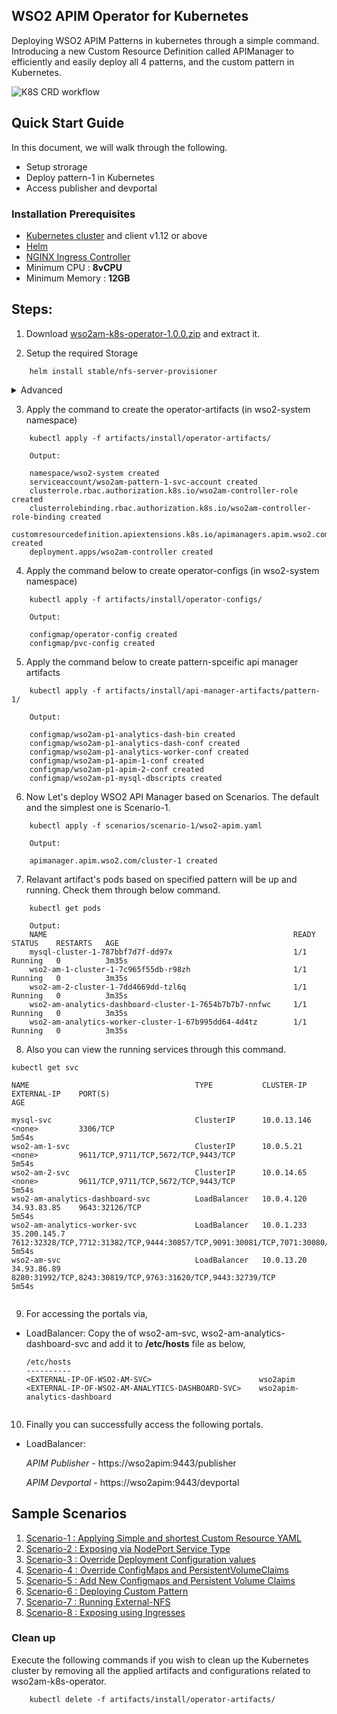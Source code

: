 ## WSO2 APIM Operator for Kubernetes

Deploying WSO2 APIM Patterns in kubernetes through a simple command. Introducing a new Custom Resource Definition called APIManager to efficiently and easily deploy all 4 patterns, and the custom pattern in Kubernetes.

![K8S CRD workflow](https://github.com/wso2-incubator/wso2am-k8s-operator/blob/master/docs/images/crd-overview.png "K8S CRD workflow")

## Quick Start Guide

In this document, we will walk through the following.
* Setup strorage 
* Deploy pattern-1 in Kubernetes
* Access publisher and devportal

### Installation Prerequisites
* [Kubernetes cluster](https://kubernetes.io/docs/setup/) and client v1.12 or above
* [Helm](https://helm.sh/docs/intro/install/)
* [NGINX Ingress Controller](https://kubernetes.github.io/ingress-nginx/deploy/)
* Minimum CPU : **8vCPU** 
* Minimum Memory : **12GB** 

## Steps:
1. Download [wso2am-k8s-operator-1.0.0.zip](https://github.com/wso2-incubator/wso2am-k8s-operator/releases/download/1.0.0/wso2am-k8s-operator-1.0.0.zip) and extract it.

2. Setup the required Storage
```
    helm install stable/nfs-server-provisioner
```
   
<details>
<summary>Advanced</summary>
<br>    
<h3>Running External-nfs</h3>

**Prerequisites**
 * A pre-configured Network File System (NFS) to be used as the persistent volume for artifact sharing and persistence. In the NFS server instance, create a Linux system user account named wso2carbon with user id 802 and a system group named wso2 with group id 802. Add the wso2carbon user to the group wso2.

```
    groupadd --system -g 802 wso2
    useradd --system -g 802 -u 802 wso2carbon 
```
    
1.Setup a Network File System (NFS) to be used for persistent storage.
Create and export unique directories within the NFS server instance for each Kubernetes Persistent Volume resource     defined in the <KUBERNETES_HOME>/artifacts/install/persistent-volumes/persistent-volume-for-external-nfs.yaml file.

2.Grant ownership to wso2carbon user and wso2 group, for each of the previously created directories. 

```
    sudo chown -R wso2carbon:wso2 <directory_name>
```

3.Grant read-write-execute permissions to the wso2carbon user, for each of the previously created directories.

```
    chmod -R 700 <directory_name>
```

4.Update the StorageClassName in the <KUBERNETES_HOME>/artifacts/install/persistent-volumes/storage-class.yaml file as you want.

Then, apply the following command to create a new Storage Class,

```
    kubectl create -f <KUBERNETES_HOME>/artifacts/install/persistent-volumes/storage-class.yaml 
```

5.Update each Kubernetes Persistent Volume resource with the corresponding Namespace (NAME_SPACE), NFS server IP (NFS_SERVER_IP) and exported, NFS server directory path (NFS_LOCATION_PATH) in the <KUBERNETES_HOME>/artifacts/install/persistent-volumes/persistent-volume-for-external-nfs.yaml file.
      
Then, deploy the persistent volume resource as follows,

```
    kubectl create -f <KUBERNETES_HOME>/artifacts/install/persistent-volumes/persistent-volume-for-external-nfs.yaml -n <USER-NAMESPACE>
```

6.Update PVC Configmap with the corresponding StorageClassName in the <KUBERNETES_HOME>/artifacts/install/operator-configs/pvc-config.yaml file.

<h3>Using Minikube Hostpath</h3>

Minikube runs a single-node Kubernetes cluster inside a Virtual Machine. Therefore the accessmode ReadWriteMany does not support it, and only ReadWriteOnce supports it. Therefore it is preferred to use other storage methods rather than mnikube hostpath. 

1. Log into Minikube Filesystem via the command,

```
    minikube ssh
```

2. Create unique directories within the Minikube filesystem for each Kubernetes Persistent Volume resource defined in the <KUBERNETES_HOME>/artifacts/install/persistent-volumes/pv-hostpath.yaml file.

3. Grant permission to mysql directory using the command,
```
    sudo chown 999:999 <mysq-direactory-path>
```
4. Then, deploy the persistent volumes as follows,
```
    kubectl create -f <KUBERNETES_HOME>/artifacts/install/persistent-volumes/pv-hostpath.yaml -n <USER-NAMESPACE>
```
That is all, Now run the flow in order from start.

 </ul>
</details>

  
    
3. Apply the command to create the operator-artifacts (in wso2-system namespace)

``` 
    kubectl apply -f artifacts/install/operator-artifacts/ 

    Output: 

    namespace/wso2-system created
    serviceaccount/wso2am-pattern-1-svc-account created
    clusterrole.rbac.authorization.k8s.io/wso2am-controller-role created
    clusterrolebinding.rbac.authorization.k8s.io/wso2am-controller-role-binding created
    customresourcedefinition.apiextensions.k8s.io/apimanagers.apim.wso2.com created
    deployment.apps/wso2am-controller created

```
4. Apply the command below to create operator-configs (in wso2-system namespace)
```
    kubectl apply -f artifacts/install/operator-configs/
    
    Output:
    
    configmap/operator-config created
    configmap/pvc-config created
```

5. Apply the command below to create pattern-spceific api manager artifacts
```
    kubectl apply -f artifacts/install/api-manager-artifacts/pattern-1/
    
    Output:
    
    configmap/wso2am-p1-analytics-dash-bin created
    configmap/wso2am-p1-analytics-dash-conf created
    configmap/wso2am-p1-analytics-worker-conf created
    configmap/wso2am-p1-apim-1-conf created
    configmap/wso2am-p1-apim-2-conf created
    configmap/wso2am-p1-mysql-dbscripts created

```

6. Now Let's deploy WSO2 API Manager based on Scenarios. The default and the simplest one is Scenario-1.

```
    kubectl apply -f scenarios/scenario-1/wso2-apim.yaml 

    Output:

    apimanager.apim.wso2.com/cluster-1 created

```

7. Relavant artifact's pods based on specified pattern will be up and running. Check them through below command.
```
    kubectl get pods
    
    Output:
    NAME                                                       READY   STATUS    RESTARTS   AGE
    mysql-cluster-1-787bbf7d7f-dd97x                           1/1     Running   0          3m35s
    wso2-am-1-cluster-1-7c965f55db-r98zh                       1/1     Running   0          3m35s
    wso2-am-2-cluster-1-7dd4669dd-tzl6q                        1/1     Running   0          3m35s
    wso2-am-analytics-dashboard-cluster-1-7654b7b7b7-nnfwc     1/1     Running   0          3m35s
    wso2-am-analytics-worker-cluster-1-67b995dd64-4d4tz        1/1     Running   0          3m35s
```
8. Also you can view the running services through this command.
```
kubectl get svc

NAME                                     TYPE           CLUSTER-IP    EXTERNAL-IP    PORT(S)                                                                                     AGE

mysql-svc                                ClusterIP      10.0.13.146   <none>         3306/TCP                                                                                    5m54s
wso2-am-1-svc                            ClusterIP      10.0.5.21     <none>         9611/TCP,9711/TCP,5672/TCP,9443/TCP                                                         5m54s
wso2-am-2-svc                            ClusterIP      10.0.14.65    <none>         9611/TCP,9711/TCP,5672/TCP,9443/TCP                                                         5m54s
wso2-am-analytics-dashboard-svc          LoadBalancer   10.0.4.120    34.93.83.85    9643:32126/TCP                                                                              5m54s
wso2-am-analytics-worker-svc             LoadBalancer   10.0.1.233    35.200.145.7   7612:32328/TCP,7712:31382/TCP,9444:30857/TCP,9091:30081/TCP,7071:30080/TCP,7444:32321/TCP   5m54s
wso2-am-svc                              LoadBalancer   10.0.13.20    34.93.86.89    8280:31992/TCP,8243:30819/TCP,9763:31620/TCP,9443:32739/TCP                                 5m54s
                                                  

```
9. For accessing the portals via,

- LoadBalancer: 
    Copy the <EXTERNAL-IP> of wso2-am-svc, wso2-am-analytics-dashboard-svc and add it to **/etc/hosts** file as below,
    
    ```
    /etc/hosts
    ----------
    <EXTERNAL-IP-OF-WSO2-AM-SVC>                        wso2apim
    <EXTERNAL-IP-OF-WSO2-AM-ANALYTICS-DASHBOARD-SVC>    wso2apim-analytics-dashboard 
        
    ```




10. Finally you can successfully access the following portals.

- LoadBalancer:
   
   _APIM Publisher_ - https://wso2apim:9443/publisher
   
   _APIM Devportal_ - https://wso2apim:9443/devportal

   

   
## Sample Scenarios

1. [Scenario-1 : Applying Simple and shortest Custom Resource YAML](https://github.com/wso2-incubator/wso2am-k8s-operator/tree/master/scenarios/scenario-1)
2. [Scenario-2 : Exposing via NodePort Service Type](https://github.com/wso2-incubator/wso2am-k8s-operator/tree/master/scenarios/scenario-2)
3. [Scenario-3 : Override Deployment Configuration values](https://github.com/wso2-incubator/wso2am-k8s-operator/tree/master/scenarios/scenario-3)
4. [Scenario-4 : Override ConfigMaps and PersistentVolumeClaims](https://github.com/wso2-incubator/wso2am-k8s-operator/tree/master/scenarios/scenario-4)
5. [Scenario-5 : Add New Configmaps and Persistent Volume Claims](https://github.com/wso2-incubator/wso2am-k8s-operator/tree/master/scenarios/scenario-5)
6. [Scenario-6 : Deploying Custom Pattern](https://github.com/wso2-incubator/wso2am-k8s-operator/tree/master/scenarios/scenario-6)
7. [Scenario-7 : Running External-NFS](https://github.com/wso2-incubator/wso2am-k8s-operator/tree/master/scenarios/scenario-7)
8. [Scenario-8 : Exposing using Ingresses](https://github.com/wso2-incubator/wso2am-k8s-operator/tree/master/scenarios/scenario-8)

### Clean up

Execute the following commands if you wish to clean up the Kubernetes cluster by removing all the applied artifacts and configurations related to wso2am-k8s-operator.

```
    kubectl delete -f artifacts/install/operator-artifacts/
```
  
